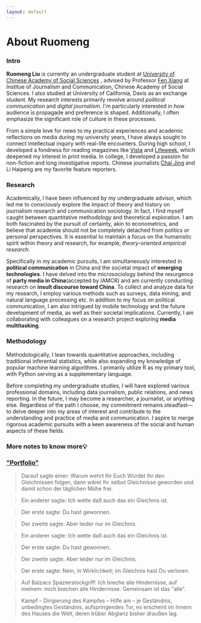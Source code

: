 ```yaml
---
layout: default
---
```



# About Ruomeng

<!-- ## links
### [Curriculum Vitae](./another-page.html).

### [Linkedin](https://www.linkedin.com/in/ruomeng-liu-a7745524b/).

For any possible cooperation or help, contact me at [lrrrmmm0413@gmail.com](mailto:lrrmmm0413@gmail.com) or [liuruomeng@ucass.edu.cn](mailto:liuruomeng@ucass.edu.cn) -->

### Intro

**Ruomeng Liu** is currently an undergraduate student at [University of Chinese Academy of Social Sciences](https://www.ucass.edu.cn/en/index.htm) , advised by Professor [Fen Xiang](http://www.mediaresearch.cn/xws/bsxz/201101/t20110111_1967899.shtml) at Institue of Journalism and Communication, Chinese Academy of Social Sciences. I also studied at University of California, Davis as an exchange student. My research interests primarily revolve around _political communication_ and _digital journalism_. I'm particularly interested in how audience is propagade and preference is shaped. Additionally, I often emphasize the significant role of culture in these processes.

From a simple love for news to my practical experiences and academic reflections on media during my university years, I have always sought to connect intellectual inquiry with real-life encounters. During high school, I developed a fondness for reading magazines like [Vista](http://www.vistastory.com/#/about?columnType=1) and [Lifeweek](https://www.lifeweek.com.cn/), which deepened my interest in print media. In college, I developed a passion for non-fiction and long investigative reports. Chinese journalists [Chai Jing](https://en.wikipedia.org/wiki/Chai_Jing) and Li Haipeng are my favorite feature reporters.

### Research
Academically, I have been influenced by my undergraduate advisor, which led me to consciously explore the impact of theory and history on journalism research and communication sociology. In fact, I find myself caught between quantitative methodology and theoretical exploration. I am both fascinated by the pursuit of certainty, akin to econometrics, and believe that academia should not be completely detached from politics or personal perspectives. It is essential to maintain a focus on the humanistic spirit within theory and research, for example, _theory-oriented empirical research_.

Specifically in my academic pursuits, I am simultaneously interested in **political communication** in China and the societal impact of **emerging technologies**. I have delved into the microsociology behind the resurgence of **party media in China**(accepted by IAMCR) and am currently conducting research on **insult discourse toward China**. To collect and analyze data for my research, I employ various methods such as surveys, data mining, and natural language processing etc.
In addition to my focus on political communication, I am also intrigued by mobile technology and the future development of media, as well as their societal implications. Currently, I am collaborating with colleagues on a research project exploring **media multitasking**.



### Methodology

Methodologically, I lean towards quantitative approaches, including traditional inferential statistics, while also expanding my knowledge of popular machine learning algorithms. I primarily utilize R as my primary tool, with Python serving as a supplementary language.

Before completing my undergraduate studies, I will have explored various professional domains, including data journalism, public relations, and news reporting. In the future, I may become a researcher, a journalist, or anything else. Regardless of the path I choose, my commitment remains steadfast—to delve deeper into my areas of interest and contribute to the understanding and practice of media and communication. I aspire to merge rigorous academic pursuits with a keen awareness of the social and human aspects of these fields.

<!-- ```js
// Javascript code with syntax highlighting.
var fun = function lang(l) {
  dateformat.i18n = require('./lang/' + l)
  return true;
}
```

```ruby
# Ruby code with syntax highlighting
GitHubPages::Dependencies.gems.each do |gem, version|
  s.add_dependency(gem, "= #{version}")
end
``` -->

### More notes to know more💡

<!-- ### ["BLOG POSTS"](./another-page2.html) -->
### ["Portfolio"](./portfolio.html)
<!-- ### ["Book Notes"](./booknotes.html) -->

> Darauf sagte einer: Warum wehrt Ihr Euch Würdet Ihr den Gleichnissen folgen, dann wäret Ihr selbst Gleichnisse geworden und damit schon der täglichen Mühe frei.

>Ein anderer sagte: Ich wette daß auch das ein Gleichnis ist.

>Der erste sagte: Du hast gewonnen.

>Der zweite sagte: Aber leider nur im Gleichnis.

>Ein anderer sagte: Ich wette daß auch das ein Gleichnis ist.

>Der erste sagte: Du hast gewonnen.

>Der zweite sagte: Aber leider nur im Gleichnis.

>Der erste sagte: Nein, in Wirklichkeit; im Gleichnis hast Du verloren.

>Auf Balzacs Spazierstockgriff: Ich breche alle Hindernisse, auf meinem: mich brechen alle Hindernisse. Gemeinsam ist das "alle".

>Kampf – Dirigierung des Kampfes – Hilfe am – je
>Geständnis, unbedingtes Geständnis, aufspringendes Tor, es erscheint im Innern des Hauses die Welt, deren trüber Abglanz bisher draußen lag.


<!-- ##### Header 5

1.  This is an ordered list following a header.
2.  This is an ordered list following a header.
3.  This is an ordered list following a header.

###### Header 6

| head1        | head two          | three |
|:-------------|:------------------|:------|
| ok           | good swedish fish | nice  |
| out of stock | good and plenty   | nice  |
| ok           | good `oreos`      | hmm   |
| ok           | good `zoute` drop | yumm  |

### There's a horizontal rule below this.

* * *

### Here is an unordered list:

*   Item foo
*   Item bar
*   Item baz
*   Item zip

### And an ordered list:

1.  Item one
1.  Item two
1.  Item three
1.  Item four

### And a nested list:

- level 1 item
  - level 2 item
  - level 2 item
    - level 3 item
    - level 3 item
- level 1 item
  - level 2 item
  - level 2 item
  - level 2 item
- level 1 item
  - level 2 item
  - level 2 item
- level 1 item

### Small image

![Octocat](https://github.githubassets.com/images/icons/emoji/octocat.png)

### Large image

![Branching](https://guides.github.com/activities/hello-world/branching.png)


### Definition lists can be used with HTML syntax.

<dl>
<dt>Name</dt>
<dd>Godzilla</dd>
<dt>Born</dt>
<dd>1952</dd>
<dt>Birthplace</dt>
<dd>Japan</dd>
<dt>Color</dt>
<dd>Green</dd>
</dl>

```
Long, single-line code blocks should not wrap. They should horizontally scroll if they are too long. This line should be long enough to demonstrate this.
```

```
The final element.
``` -->
